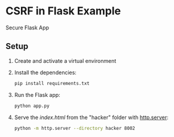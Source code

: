 # CSRF in Flask Example

Secure Flask App

## Setup

1. Create and activate a virtual environment

1. Install the dependencies:

    ```bash
    pip install requirements.txt
    ```

1. Run the Flask app:

    ```bash
    python app.py
    ```

1. Serve the *index.html* from the "hacker" folder with [http.server](https://docs.python.org/3/library/http.server.html#module-http.server):

    ```bash
    python -m http.server --directory hacker 8002
    ```
